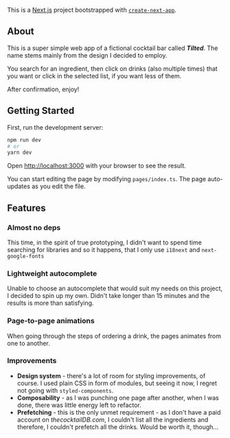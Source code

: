 This is a [Next.js](https://nextjs.org/) project bootstrapped with [`create-next-app`](https://github.com/vercel/next.js/tree/canary/packages/create-next-app).

## About
This is a super simple web app of a fictional cocktail bar called **_Tilted_**. The name stems mainly from the design I decided to employ.

You search for an ingredient, then click on drinks (also multiple times) that you want or click in the selected list, if you want less of them.

After confirmation, enjoy!

## Getting Started

First, run the development server:

```bash
npm run dev
# or
yarn dev
```

Open [http://localhost:3000](http://localhost:3000) with your browser to see the result.

You can start editing the page by modifying `pages/index.ts`. The page auto-updates as you edit the file.

## Features

### Almost no deps
This time, in the spirit of true prototyping, I didn't want to spend time searching for libraries and so it happens, that I only use `i18next` and `next-google-fonts`

### Lightweight autocomplete
Unable to choose an autocomplete that would suit my needs on this project, I decided to spin up my own. Didn't take longer than 15 minutes and the results is more than satisfying.

### Page-to-page animations
When going through the steps of ordering a drink, the pages animates from one to another.


### Improvements

* **Design system** - there's a lot of room for styling improvements, of course. I used plain CSS in form of modules, but seeing it now, I regret not going with `styled-components`.
* **Composability** - as I was punching one page after another, when I was done, there was little energy left to refactor.
* **Prefetching** - this is the only unmet requirement - as I don't have a paid account on _thecocktailDB.com_, I couldn't list all the ingredients and therefore, I couldn't prefetch all the drinks. Would be worth it, though...